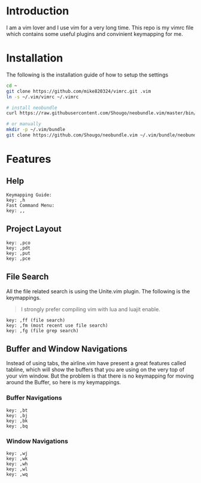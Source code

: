 # Introduction
I am a vim lover and I use vim for a very long time. This repo is my vimrc file which contains some useful plugins and convinient keymapping for me.

# Installation
The following is the installation guide of how to setup the settings
```bash
cd ~
git clone https://github.com/mike820324/vimrc.git .vim
ln -s ~/.vim/vimrc ~/.vimrc

# install neobundle
curl https://raw.githubusercontent.com/Shougo/neobundle.vim/master/bin/install.sh | sh

# or manually
mkdir -p ~/.vim/bundle
git clone https://github.com/Shougo/neobundle.vim ~/.vim/bundle/neobundle.vim
```

# Features
## Help 
```
Keymapping Guide:
key: ,h
Fast Command Menu:
key: ,,
```

## Project Layout
```
key: ,pco
key: ,pdt
key: ,put
key: ,pce
```


## File Search
All the file related search is using the Unite.vim plugin. The following is the keymappings.
>I strongly prefer compiling vim with lua and luajit enable.

```
key: ,ff (file search)
key: ,fm (most recent use file search)
key: ,fg (file grep search)
```

## Buffer and Window Navigations
Instead of using tabs, the airline.vim have present a great features called tabline, 
which will show the buffers that you are using on the very top of your vim window.
But the problem is that there is no keymapping for moving around the Buffer, so here is my keymappings.

### Buffer Navigations
```
key: ,bt
key: ,bj
key: ,bk
key: ,bq
```

### Window Navigations
```
key: ,wj
key: ,wk
key: ,wh
key: ,wl
key: ,wq
```


